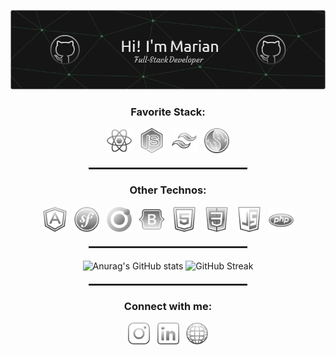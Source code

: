 ![Header](assets/icons/headline.png)

<h3 align="center">Favorite Stack:</h3>
<p align="center">
  <img src="assets/icons/react.svg" alt="react" width="40" height="40"/>
  &nbsp
  <img src="assets/icons/nodejs.svg" alt="nodejs" width="40" height="40"/>
  &nbsp
  <img src="assets/icons/tailwind.svg" alt="tailwindcss" width="40" height="40"/>
  &nbsp
  <img src="assets/icons/mysql.svg" alt="mysql" width="40" height="40"/>
</p>
<p align="center">
  <hr style="width: 50%; border: 1px solid #2E2E2E; margin: 20px auto;"/>
</p>
<h3 align="center">Other Technos:</h3>
<p align="center">
  <img src="assets/icons/angular.svg" alt="angular" width="40" height="40"/>
  &nbsp
  <img src="assets/icons/symfony.svg" alt="symfony" width="40" height="40"/>
  &nbsp
  <img src="assets/icons/ionic.svg" alt="ionic" width="40" height="40"/>
  &nbsp
  <img src="assets/icons/bootstrap.svg" alt="bootstrap" width="40" height="40"/>  
  &nbsp
  <img src="assets/icons/html.svg" alt="html" width="40" height="40"/>
  &nbsp
  <img src="assets/icons/css.svg" alt="css" width="40" height="40"/>
  &nbsp
  <img src="assets/icons/js.svg" alt="javascript" width="40" height="40"/>
  &nbsp
  <img src="assets/icons/php.svg" alt="php" width="40" height="40"/>
</p>
<p align="center">
  <hr style="width: 50%; border: 1px solid #2E2E2E; margin: 20px auto;"/>
</p>
<div align="center">
  <img src="https://github-readme-stats.vercel.app/api?username=marianbonhomme&show_icons=true&theme=dark&hide=contribs,prs,issues" alt="Anurag's GitHub stats"/>
  <img src="https://streak-stats.demolab.com?user=MarianBonhomme&theme=dark&card_width=475&background=151515&border=E4E2E2&ring=DADADA&fire=79FF97&sideNums=79FF97&currStreakLabel=79FF97" alt="GitHub Streak"/>
</div>
<p align="center">
  <hr style="width: 50%; border: 1px solid #2E2E2E; margin: 20px auto;"/>
</p>
<h3 align="center">Connect with me:</h3>
<p align="center">
  <a href="https://www.instagram.com/marian.bnhm/" target="blank" style="text-decoration: none;">
    <img src="assets/icons/instagram.svg" alt="instagram" width="35" height="35"/>
  </a>
  &nbsp
  <a href="https://www.linkedin.com/in/marian-bonhomme-developpeur-montpellier/" target="blank" style="text-decoration: none;">
    <img src="assets/icons/linkedin.svg" alt="linkedin" width="35" height="35"/>
  </a>
  &nbsp
  <a href="https://studiosphere.netlify.app/" target="blank" style="text-decoration: none;">
    <img src="assets/icons/www.png" alt="studio sphère" width="35" height="35"/>
  </a>
</p>
